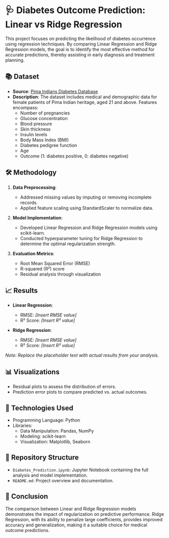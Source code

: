 # 🩺 Diabetes Outcome Prediction: Linear vs Ridge Regression

This project focuses on predicting the likelihood of diabetes occurrence using regression techniques. By comparing Linear Regression and Ridge Regression models, the goal is to identify the most effective method for accurate predictions, thereby assisting in early diagnosis and treatment planning.

## 📚 Dataset

- **Source**: [Pima Indians Diabetes Database](https://www.kaggle.com/datasets/uciml/pima-indians-diabetes-database)
- **Description**: The dataset includes medical and demographic data for female patients of Pima Indian heritage, aged 21 and above. Features encompass:
  - Number of pregnancies
  - Glucose concentration
  - Blood pressure
  - Skin thickness
  - Insulin levels
  - Body Mass Index (BMI)
  - Diabetes pedigree function
  - Age
  - Outcome (1: diabetes positive, 0: diabetes negative)

## 🛠️ Methodology

1. **Data Preprocessing**:
   - Addressed missing values by imputing or removing incomplete records.
   - Applied feature scaling using StandardScaler to normalize data.

2. **Model Implementation**:
   - Developed Linear Regression and Ridge Regression models using scikit-learn.
   - Conducted hyperparameter tuning for Ridge Regression to determine the optimal regularization strength.

3. **Evaluation Metrics**:
   - Root Mean Squared Error (RMSE)
   - R-squared (R²) score
   - Residual analysis through visualization

## 📈 Results

- **Linear Regression**:
  - RMSE: *[Insert RMSE value]*
  - R² Score: *[Insert R² value]*

- **Ridge Regression**:
  - RMSE: *[Insert RMSE value]*
  - R² Score: *[Insert R² value]*

*Note: Replace the placeholder text with actual results from your analysis.*

## 📊 Visualizations

- Residual plots to assess the distribution of errors.
- Prediction error plots to compare predicted vs. actual outcomes.

## 🧰 Technologies Used

- Programming Language: Python
- Libraries:
  - Data Manipulation: Pandas, NumPy
  - Modeling: scikit-learn
  - Visualization: Matplotlib, Seaborn

## 📁 Repository Structure

- `Diabetes_Prediction.ipynb`: Jupyter Notebook containing the full analysis and model implementation.
- `README.md`: Project overview and documentation.

## 📌 Conclusion

The comparison between Linear and Ridge Regression models demonstrates the impact of regularization on predictive performance. Ridge Regression, with its ability to penalize large coefficients, provides improved accuracy and generalization, making it a suitable choice for medical outcome predictions.


